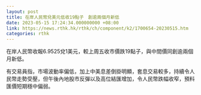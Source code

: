 ```yaml
---
layout: post
title: 在岸人民幣兌美元低收19點子　創逾兩個月新低
date: 2023-05-15 17:24:34.000000000 +08:00
link: https://news.rthk.hk/rthk/ch/component/k2/1700654-20230515.htm
categories: rthk
---
```


在岸人民幣收報6.9525兌1美元，較上周五收市價跌19點子，與中間價同創逾兩個月新低。

有交易員指，市場波動率偏低，加上中美息差倒掛明顯，套息交易較多，持續令人民幣走勢受壓，但午後內地股市反彈以及高位結匯增加，令人民幣跌幅收窄，預料匯價短期穩中偏弱。
